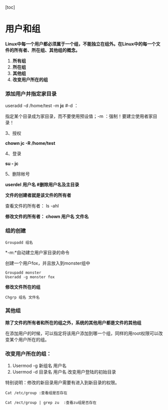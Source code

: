 [toc]

# 用户和组

**Linux中每一个用户都必须属于一个组，不能独立在组外。在Linux中的每一个文件的所有者、所在组、其他组的概念。**

 

1. **所有组**
2. **所在组**
3. **其他组**
4. **改变用户所在的组**



### 添加用户并指定家目录  

useradd -d /home/test -m **jc** #-d ：

指定某个目录成为家目录，而不要使用预设值；-m ：强制！要建立使用者家目录！

 3、授权 

**chown jc -R /home/test**

 4、登录 

**su - jc**

 5、删除帐号

**userdel** **用户名 #删除用户名及主目录**

 

**文件的创建者就是该文件的所有者**

查看文件的所有者： ls -ahl

**修改文件的所有者： chown 用户名 文件名**

 

### 组的创建

```
Groupadd 组名 
```

*-m:*自动建立用户家目录的命令

 创建一个用户fox，并且放入到monster组中

```
Groupadd monster
Useradd -g monster fox
```

 

**修改文件所在的组**

```
Chgrp 组名 文件名
```



### 其他组

**除了文件的所有者和所在的组之外，系统的其他用户都是文件的其他组**

在添加用户的时候，可以指定将该用户添加到哪一个组，同样的用root权限可以改变某个用户所在的组。

 

### 改变用户所在的组：

1. Usermod -g 新组名 用户名
2. Usermod -d 目录名 用户名 改变用户登陆的初始目录

特别说明：修改的新目录用户需要有进入到新目录的权限。

 

```
Cat /etc/group :查看组是否存在

Cat /ect/group | grep zu  :查看zu组是否存在
```

 

 